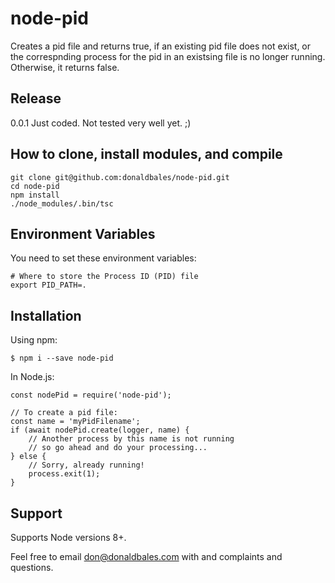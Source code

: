 # node-pid

Creates a pid file and returns true, if an existing pid file does not exist, or the correspnding process for the pid in an existsing file is no longer running. Otherwise, it returns false.

## Release

0.0.1 Just coded. Not tested very well yet. ;)


## How to clone, install modules, and compile

```
git clone git@github.com:donaldbales/node-pid.git
cd node-pid
npm install
./node_modules/.bin/tsc
```

## Environment Variables

You need to set these environment variables:

```
# Where to store the Process ID (PID) file 
export PID_PATH=.
```

## Installation

Using npm:

```
$ npm i --save node-pid
```

In Node.js:

```
const nodePid = require('node-pid');

// To create a pid file:
const name = 'myPidFilename';
if (await nodePid.create(logger, name) {
	// Another process by this name is not running
	// so go ahead and do your processing...
} else {
	// Sorry, already running!
	process.exit(1);
}
```

## Support

Supports Node versions 8+.

Feel free to email don@donaldbales.com with and complaints and questions.
